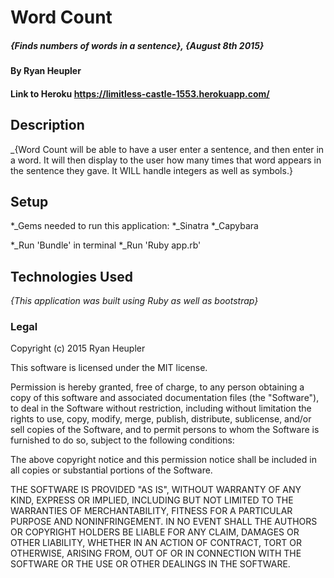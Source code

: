 # Word Count

##### _{Finds numbers of words in a sentence}, {August 8th 2015}_

#### By Ryan Heupler

#### Link to Heroku https://limitless-castle-1553.herokuapp.com/

## Description

_{Word Count will be able to have a user enter a sentence, and then enter in a word. It will then display to the user how many times that word appears in the sentence they gave. It WILL handle integers as well as symbols.}

## Setup

*_Gems needed to run this application: 
*_Sinatra
*_Capybara

*_Run 'Bundle' in terminal
*_Run 'Ruby app.rb'


## Technologies Used

_{This application was built using Ruby as well as bootstrap}_

### Legal


Copyright (c) 2015 Ryan Heupler

This software is licensed under the MIT license.

Permission is hereby granted, free of charge, to any person obtaining a copy
of this software and associated documentation files (the "Software"), to deal
in the Software without restriction, including without limitation the rights
to use, copy, modify, merge, publish, distribute, sublicense, and/or sell
copies of the Software, and to permit persons to whom the Software is
furnished to do so, subject to the following conditions:

The above copyright notice and this permission notice shall be included in
all copies or substantial portions of the Software.

THE SOFTWARE IS PROVIDED "AS IS", WITHOUT WARRANTY OF ANY KIND, EXPRESS OR
IMPLIED, INCLUDING BUT NOT LIMITED TO THE WARRANTIES OF MERCHANTABILITY,
FITNESS FOR A PARTICULAR PURPOSE AND NONINFRINGEMENT. IN NO EVENT SHALL THE
AUTHORS OR COPYRIGHT HOLDERS BE LIABLE FOR ANY CLAIM, DAMAGES OR OTHER
LIABILITY, WHETHER IN AN ACTION OF CONTRACT, TORT OR OTHERWISE, ARISING FROM,
OUT OF OR IN CONNECTION WITH THE SOFTWARE OR THE USE OR OTHER DEALINGS IN
THE SOFTWARE.
